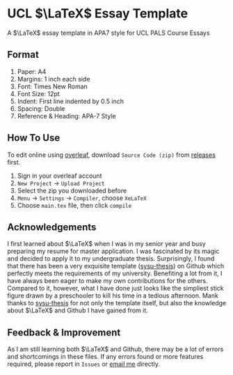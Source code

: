 # UCL $\LaTeX$ Essay Template 

A $\LaTeX$ essay template in APA7 style for UCL PALS Course Essays

## Format

1. Paper: A4
2. Margins: 1 inch each side
3. Font: Times New Roman
4. Font Size: 12pt
5. Indent: First line indented by 0.5 inch
6. Spacing: Double
7. Reference & Heading: APA-7 Style

## How To Use

To edit online using [overleaf](https://www.overleaf.com/), download `Source Code (zip)` from [releases](https://github.com/Rui-Alexander-Sun/UCL-PALS-Essay-Template-APA7/releases) first.

1. Sign in your overleaf account
2. `New Project` → `Upload Project`
3. Select the zip you downloaded before
4. `Menu` → `Settings` → `Compiler`, choose `XeLaTeX`
5. Choose `main.tex` file, then click `compile`

## Acknowledgements

I first learned about $\LaTeX$ when I was in my senior year and busy preparing my resume for master application. I was fascinated by its magic and decided to apply it to my undergraduate thesis. Surprisingly, I found that there has been a very exquisite template ([sysu-thesis](https://github.com/SYSU-SCC/sysu-thesis)) on Github which perfectly meets the requirements of my university. Benefiting a lot from it, I have always been eager to make my own contributions for the others. Compared to it, however, what I have done just looks like the simpliest stick figure drawn by a preschooler to kill his time in a tedious afternoon. Mank thanks to [sysu-thesis](https://github.com/SYSU-SCC/sysu-thesis) for not only the template itself, but also the knowledge about $\LaTeX$ and Github I have gained from it.

## Feedback & Improvement

As I am still learning both $\LaTeX$ and Github, there may be a lot of errors and shortcomings in these files. If any errors found or more features required, please report in `Issues` or [email me](mailto:r.sun.22@ucl.ac.uk) directly.
